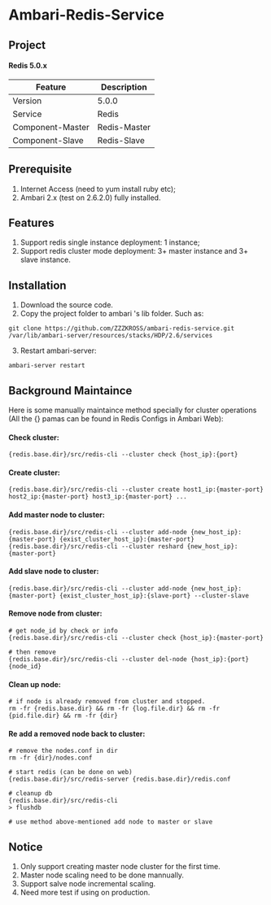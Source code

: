# Ambari-Redis-Service

## Project
#### Redis 5.0.x
|  Feature   |  Description       |
| -----------| -----------------|
| Version | 5.0.0 |
| Service | Redis |
| Component-Master | Redis-Master |
| Component-Slave | Redis-Slave  |



## Prerequisite
1. Internet Access (need to yum install ruby etc); 
2. Ambari 2.x (test on 2.6.2.0) fully installed.


## Features
1. Support redis single instance deployment: 1 instance; 
2. Support redis cluster mode deployment: 3+ master instance and 3+ slave instance.



## Installation
1. Download the source code.
2. Copy the project folder to ambari 's lib folder. Such as:
```
git clone https://github.com/ZZZKROSS/ambari-redis-service.git /var/lib/ambari-server/resources/stacks/HDP/2.6/services
```
3. Restart ambari-server:
```
ambari-server restart
```


## Background Maintaince

Here is some manually maintaince method specially for cluster operations (All the {} pamas can be found in Redis Configs in Ambari Web):

#### Check cluster: 
```
{redis.base.dir}/src/redis-cli --cluster check {host_ip}:{port}
```

#### Create cluster: 
```
{redis.base.dir}/src/redis-cli --cluster create host1_ip:{master-port} host2_ip:{master-port} host3_ip:{master-port} ...
```

#### Add master node to cluster: 
```
{redis.base.dir}/src/redis-cli --cluster add-node {new_host_ip}:{master-port} {exist_cluster_host_ip}:{master-port}
{redis.base.dir}/src/redis-cli --cluster reshard {new_host_ip}:{master-port}
```

#### Add slave node to cluster: 
```
{redis.base.dir}/src/redis-cli --cluster add-node {new_host_ip}:{master-port} {exist_cluster_host_ip}:{slave-port} --cluster-slave
```

#### Remove node from cluster: 
```
# get node_id by check or info 
{redis.base.dir}/src/redis-cli --cluster check {host_ip}:{master-port}

# then remove
{redis.base.dir}/src/redis-cli --cluster del-node {host_ip}:{port} {node_id}
```

#### Clean up node: 
```
# if node is already removed from cluster and stopped.
rm -fr {redis.base.dir} && rm -fr {log.file.dir} && rm -fr {pid.file.dir} && rm -fr {dir}
```

#### Re add a removed node back to cluster: 
```
# remove the nodes.conf in dir
rm -fr {dir}/nodes.conf

# start redis (can be done on web)
{redis.base.dir}/src/redis-server {redis.base.dir}/redis.conf

# cleanup db
{redis.base.dir}/src/redis-cli
> flushdb

# use method above-mentioned add node to master or slave
```


## Notice
1. Only support creating master node cluster for the first time.
2. Master node scaling need to be done mannually.
3. Support salve node incremental scaling.
4. Need more test if using on production.

